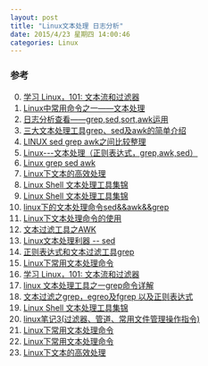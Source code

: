 ```yaml
---
layout: post
title: "Linux文本处理 日志分析"
date: 2015/4/23 星期四 14:00:46 
categories: Linux
---
```



### 参考
0. [学习 Linux，101: 文本流和过滤器][0]
1. [Linux中常用命令之一——文本处理][11]
2. [日志分析查看——grep,sed,sort,awk运用][24]
2. [三大文本处理工具grep、sed及awk的简单介绍][20]
3. [LINUX sed grep awk之间比较整理][22]
4. [Linux---文本处理（正则表达式，grep,awk,sed）][23]
3. [Linux grep sed awk][21]
2. [Linux下文本的高效处理][12]
3. [Linux Shell 文本处理工具集锦][16]
4. [Linux Shell 文本处理工具集锦][17]
5. [linux下的文本处理命令sed&&awk&&grep ][19]
3. [Linux下文本处理命令的使用][13]
1. [文本过滤工具之AWK][1]
2. [Linux文本处理利器 -- sed][18]
2. [正则表达式和文本过滤工具grep][2]
3. [Linux下常用文本处理命令][3]
4. [学习 Linux，101: 文本流和过滤器][4]
5. [linux 文本处理工具之一grep命令详解][5]
6. [文本过滤之grep，egreo及fgrep 以及正则表达式][6]
7. [Linux Shell 文本处理工具集锦][7]
8. [linux笔记3(过滤器、管道、常用文件管理操作指令) ][8]
9. [Linux下常用文本处理命令][9]
10. [Linux下常用文本处理命令][10]
11. [Linux下文本的高效处理][15]


[0]: https://www.ibm.com/developerworks/cn/linux/l-lpic1-v3-103-2/ "学习 Linux，101: 文本流和过滤器"
[1]: http://502245466.blog.51cto.com/7559397/1288472 "文本过滤工具之AWK"
[2]: http://qingmu.blog.51cto.com/4571483/904034 "正则表达式和文本过滤工具grep"
[3]: http://www.bdqn.cn/news/201310/11792.shtml "Linux下常用文本处理命令"
[4]: http://www.cnblogs.com/observer/archive/2011/10/07/2200594.html "学习 Linux，101: 文本流和过滤器"
[5]: http://www.jb51.net/LINUXjishu/106140.html "linux 文本处理工具之一grep命令详解"
[6]: http://www.linuxidc.com/Linux/2014-08/105380.htm "文本过滤之grep，egreo及fgrep 以及正则表达式"
[7]: http://www.cr173.com/html/24237_1.html "Linux Shell 文本处理工具集锦"
[8]: http://blog.sina.com.cn/s/blog_680dfa440100yco3.html "linux笔记3(过滤器、管道、常用文件管理操作指令) "
[9]: http://os.51cto.com/art/201310/414325.htm "Linux下常用文本处理命令"
[10]: http://linux.cn/thread-11780-1-1.html "Linux下常用文本处理命令"
[11]: http://blog.csdn.net/forgotaboutgirl/article/details/6801525 "Linux中常用命令之一——文本处理"
[12]: http://blog.csdn.net/forgotaboutgirl/article/details/6801525 "Linux中常用命令之一——文本处理"
[13]: http://ahei.info/text-processing.htm "Linux下文本的高效处理"
[14]: http://iminmin.blog.51cto.com/689308/384014 "Linux下文本处理命令的使用"
[15]: http://blog.csdn.net/wdzxl198/article/details/9175549 "Linux下文本的高效处理"
[16]: http://www.cnblogs.com/me115/p/3427319.html "Linux Shell 文本处理工具集锦"
[17]: http://www.4wei.cn/archives/1002473 "Linux Shell 文本处理工具集锦"
[18]: http://blog.csdn.net/fu_wayne/article/details/42124455 "Linux文本处理利器 -- sed"
[19]: http://blog.chinaunix.net/uid-11026459-id-2917524.html "linux下的文本处理命令sed&&awk&&grep "
[20]: http://lq2419.blog.51cto.com/1365130/1238880 "三大文本处理工具grep、sed及awk的简单介绍"
[21]: http://blog.csdn.net/zhubinqiang/article/details/7549163 "Linux grep sed awk"
[22]: http://blog.csdn.net/zzhays/article/details/7875549 "LINUX sed grep awk之间比较整理"
[23]: http://blog.csdn.net/wei_ge163/article/details/9063655 "Linux---文本处理（正则表达式，grep,awk,sed）"
[24]: http://blog.csdn.net/teamlet/article/details/38046409 "日志分析查看——grep,sed,sort,awk运用"